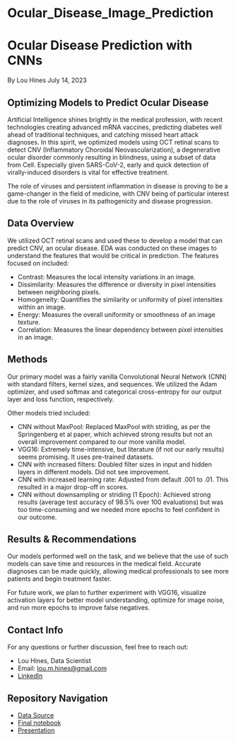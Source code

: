 # Ocular_Disease_Image_Prediction
# Ocular Disease Prediction with CNNs
By Lou Hines
July 14, 2023

## Optimizing Models to Predict Ocular Disease
Artificial Intelligence shines brightly in the medical profession, with recent technologies creating advanced mRNA vaccines, predicting diabetes well ahead of traditional techniques, and catching missed heart attack diagnoses. In this spirit, we optimized models using OCT retinal scans to detect CNV (Inflammatory Choroidal Neovascularization), a degenerative ocular disorder commonly resulting in blindness, using a subset of data from Cell. Especially given SARS-CoV-2, early and quick detection of virally-induced disorders is vital for effective treatment.

The role of viruses and persistent inflammation in disease is proving to be a game-changer in the field of medicine, with CNV being of particular interest due to the role of viruses in its pathogenicity and disease progression. 

## Data Overview
We utilized OCT retinal scans and used these to develop a model that can predict CNV, an ocular disease. EDA was conducted on these images to understand the features that would be critical in prediction. The features focused on included:

- Contrast: Measures the local intensity variations in an image.
- Dissimilarity: Measures the difference or diversity in pixel intensities between neighboring pixels.
- Homogeneity: Quantifies the similarity or uniformity of pixel intensities within an image.
- Energy: Measures the overall uniformity or smoothness of an image texture.
- Correlation: Measures the linear dependency between pixel intensities in an image.

## Methods
Our primary model was a fairly vanilla Convolutional Neural Network (CNN) with standard filters, kernel sizes, and sequences. We utilized the Adam optimizer, and used softmax and categorical cross-entropy for our output layer and loss function, respectively. 

Other models tried included: 

- CNN without MaxPool: Replaced MaxPool with striding, as per the Springenberg et al paper, which achieved strong results but not an overall improvement compared to our more vanilla model.
- VGG16: Extremely time-intensive, but literature (if not our early results) seems promising. It uses pre-trained datasets.
- CNN with increased filters: Doubled filter sizes in input and hidden layers in different models. Did not see improvement.
- CNN with increased learning rate: Adjusted from default .001 to .01. This resulted in a major drop-off in scores.
- CNN without downsampling or striding (1 Epoch): Achieved strong results (average test accuracy of 98.5% over 100 evaluations) but was too time-consuming and we needed more epochs to feel confident in our outcome.

## Results & Recommendations
Our models performed well on the task, and we believe that the use of such models can save time and resources in the medical field. Accurate diagnoses can be made quickly, allowing medical professionals to see more patients and begin treatment faster. 

For future work, we plan to further experiment with VGG16, visualize activation layers for better model understanding, optimize for image noise, and run more epochs to improve false negatives.

## Contact Info
For any questions or further discussion, feel free to reach out:
- Lou Hines, Data Scientist
- Email: lou.m.hines@gmail.com
- [LinkedIn](https://www.linkedin.com/in/lou-hines-data-scientist/) 

## Repository Navigation
- [Data Source](https://www.cell.com/)
- [Final notebook](https://github.com/Lou-Hines/Ocular_Disease_Prediction.ipynb)
- [Presentation](https://github.com/Lou-Hines/Ocular_Disease_Prediction/presentation.pdf)
